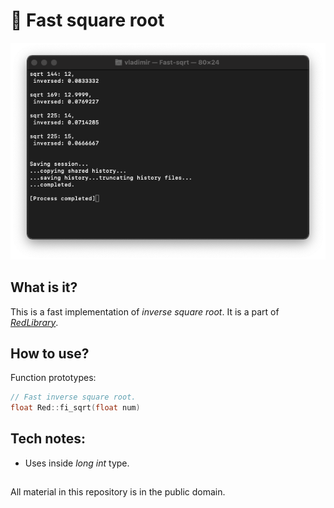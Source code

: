 # 📝 Fast square root

![plot](./Screenshots/Fsqrt_1.png)

## What is it?
This is a fast implementation of _inverse square root_. It is a part of [_RedLibrary_](https://github.com/Red-company/RedLibrary).

## How to use?

Function prototypes:

```C
// Fast inverse square root.
float Red::fi_sqrt(float num)
```

## Tech notes:

* Uses inside _long int_ type.

##
All material in this repository is in the public domain.
